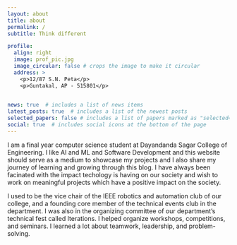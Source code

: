 ```yaml
---
layout: about
title: about
permalink: /
subtitle: Think different

profile:
  align: right
  image: prof_pic.jpg
  image_circular: false # crops the image to make it circular
  address: >
    <p>12/87 S.N. Peta</p>
    <p>Guntakal, AP - 515801</p>
    

news: true  # includes a list of news items
latest_posts: true  # includes a list of the newest posts
selected_papers: false # includes a list of papers marked as "selected={true}"
social: true  # includes social icons at the bottom of the page
---
```


I am a final year computer science student at Dayandanda Sagar College of Engineering. I like AI and ML and Software Development and this website should serve as a medium to showcase my projects and I also share my journey of learning and growing through this blog. I have always been facinated with the impact techology is having on our society and wish to work on meaningful projects which have a positive impact on the society.

I used to be the vice chair of the IEEE robotics and automation club of our college, and a founding core member of the technical events club in the department. I was also in the organizing committee of our department’s technical fest called Iterations. I helped organize workshops, competitions, and seminars. I learned a lot about teamwork, leadership, and problem-solving.
